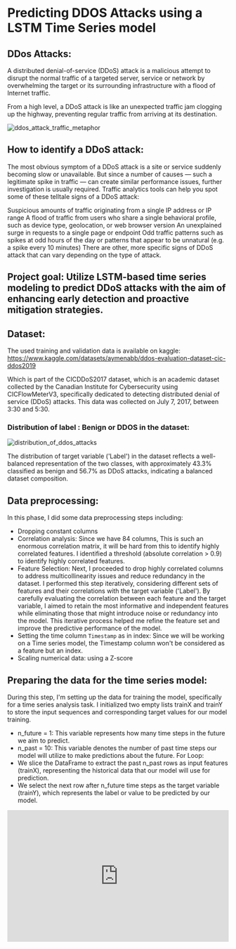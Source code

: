 # Predicting DDOS Attacks using a LSTM Time Series model
## DDos Attacks:
A distributed denial-of-service (DDoS) attack is a malicious attempt to disrupt the normal traffic of a targeted server, service or network by overwhelming the target or its surrounding infrastructure with a flood of Internet traffic.

From a high level, a DDoS attack is like an unexpected traffic jam clogging up the highway, preventing regular traffic from arriving at its destination.

![ddos_attack_traffic_metaphor](https://github.com/Asma1233670/Predicting_ddos_attacks_using_time_series_model/assets/75503007/96a3d42b-ea7d-421c-b04c-11cbded12b1e)

## How to identify a DDoS attack:
The most obvious symptom of a DDoS attack is a site or service suddenly becoming slow or unavailable. But since a number of causes — such a legitimate spike in traffic — can create similar performance issues, further investigation is usually required. Traffic analytics tools can help you spot some of these telltale signs of a DDoS attack:

Suspicious amounts of traffic originating from a single IP address or IP range
A flood of traffic from users who share a single behavioral profile, such as device type, geolocation, or web browser version
An unexplained surge in requests to a single page or endpoint
Odd traffic patterns such as spikes at odd hours of the day or patterns that appear to be unnatural (e.g. a spike every 10 minutes)
There are other, more specific signs of DDoS attack that can vary depending on the type of attack.

## Project goal: Utilize LSTM-based time series modeling to predict DDoS attacks with the aim of enhancing early detection and proactive mitigation strategies.

## Dataset: 
The used training and validation data is available on kaggle: https://www.kaggle.com/datasets/aymenabb/ddos-evaluation-dataset-cic-ddos2019

Which is part of the CICDDoS2017 dataset, which is an academic dataset collected by the Canadian Institute for Cybersecurity using CICFlowMeterV3, specifically dedicated to detecting distributed denial of service (DDoS) attacks. This data was collected on July 7, 2017, between 3:30 and 5:30.

### Distribution of label : Benign or DDOS in the dataset: 
![distribution_of_ddos_attacks](https://github.com/Asma1233670/Predicting_ddos_attacks_using_time_series_model/assets/75503007/4c7d96f7-7e02-45d3-b60b-caa4304cb09a)

The distribution of target variable ('Label') in the dataset reflects a well-balanced representation of the two classes, with approximately 43.3% classified as benign and 56.7% as DDoS attacks, indicating a balanced dataset composition.

## Data preprocessing:
In this phase, I did some data preprocessing steps including:
* Dropping constant columns
* Correlation analysis: Since we have 84 columns, This is such an enormous correlation matrix, it will be hard from this to identify highly correlated features. I identified a threshold (absolute correlation > 0.9) to identify highly correlated features.
* Feature Selection: Next, I proceeded to drop highly correlated columns to address multicollinearity issues and reduce redundancy in the dataset. I performed this step iteratively, considering different sets of features and their correlations with the target variable ('Label'). By carefully evaluating the correlation between each feature and the target variable, I aimed to retain the most informative and independent features while eliminating those that might introduce noise or redundancy into the model. This iterative process helped me refine the feature set and improve the predictive performance of the model.
* Setting the time column `Timestamp` as in index: Since we will be working on a Time series model, the Timestamp column won't be considered as a feature but an index.
* Scaling numerical data: using a Z-score
## Preparing the data for the time series model:
During this step, I'm setting up the data for training the model, specifically for a time series analysis task.
I initialized two empty lists trainX and trainY to store the input sequences and corresponding target values for our model training.
* n_future = 1: This variable represents how many time steps in the future we aim to predict.
* n_past = 10: This variable denotes the number of past time steps our model will utilize to make predictions about the future.
For Loop:
* We slice the DataFrame to extract the past n_past rows as input features (trainX), representing the historical data that our model will use for prediction.
* We select the next row after n_future time steps as the target variable (trainY), which represents the label or value to be predicted by our model.

<iframe src="https://www.kaggle.com/embed/asmahwimli/predicting-ddosattacks-with-lstm-time-series-model?cellIds=102&kernelSessionId=173021580" height="300" style="margin: 0 auto; width: 100%; max-width: 950px;" frameborder="0" scrolling="auto" title="Predicting DDoSAttacks with LSTM Time-Series model"></iframe>





